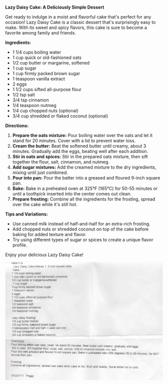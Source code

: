 **Lazy Daisy Cake: A Deliciously Simple Dessert**

Get ready to indulge in a moist and flavorful cake that's perfect for any occasion! Lazy Daisy Cake is a classic dessert that's surprisingly easy to make. With its sweet and spicy flavors, this cake is sure to become a favorite among family and friends.

**Ingredients:**

* 1 1/4 cups boiling water
* 1 cup quick or old-fashioned oats
* 1/2 cup butter or margarine, softened
* 1 cup sugar
* 1 cup firmly packed brown sugar
* 1 teaspoon vanilla extract
* 2 eggs
* 1 1/2 cups sifted all-purpose flour
* 1/2 tsp salt
* 3/4 tsp cinnamon
* 1/4 teaspoon nutmeg
* 1/4 cup chopped nuts (optional)
* 3/4 cup shredded or flaked coconut (optional)

**Directions:**

1. **Prepare the oats mixture:** Pour boiling water over the oats and let it stand for 20 minutes. Cover with a lid to prevent water loss.
2. **Cream the butter:** Beat the softened butter until creamy, about 3 minutes. Gradually add the eggs, beating well after each addition.
3. **Stir in oats and spices:** Stir in the prepared oats mixture, then sift together the flour, salt, cinnamon, and nutmeg.
4. **Add sugar mixtures:** Add the creamed mixture to the dry ingredients, mixing until just combined.
5. **Pour into pan:** Pour the batter into a greased and floured 9-inch square pan.
6. **Bake:** Bake in a preheated oven at 325°F (165°C) for 50-55 minutes or until a toothpick inserted into the center comes out clean.
7. **Prepare frosting:** Combine all the ingredients for the frosting, spread over the cake while it's still hot.

**Tips and Variations:**

* Use canned milk instead of half-and-half for an extra-rich frosting.
* Add chopped nuts or shredded coconut on top of the cake before baking for added texture and flavor.
* Try using different types of sugar or spices to create a unique flavor profile.

Enjoy your delicious Lazy Daisy Cake!



![Recipe scan 1](images/Lazy%20Daisy%20Cake-1.webp)
![Recipe scan 2](images/Lazy%20Daisy%20Cake-2.webp)